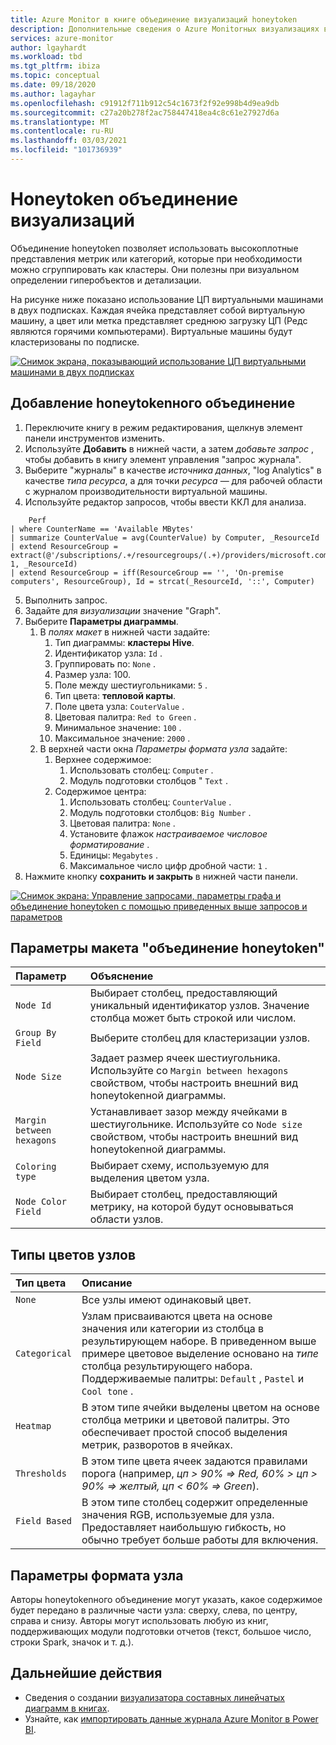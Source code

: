 ```yaml
---
title: Azure Monitor в книге объединение визуализаций honeytoken
description: Дополнительные сведения о Azure Monitorных визуализациях в книге honeytoken.
services: azure-monitor
author: lgayhardt
ms.workload: tbd
ms.tgt_pltfrm: ibiza
ms.topic: conceptual
ms.date: 09/18/2020
ms.author: lagayhar
ms.openlocfilehash: c91912f711b912c54c1673f2f92e998b4d9ea9db
ms.sourcegitcommit: c27a20b278f2ac758447418ea4c8c61e27927d6a
ms.translationtype: MT
ms.contentlocale: ru-RU
ms.lasthandoff: 03/03/2021
ms.locfileid: "101736939"
---
```

# <a name="honey-comb-visualizations"></a>Honeytoken объединение визуализаций

Объединение honeytoken позволяет использовать высокоплотные представления метрик или категорий, которые при необходимости можно сгруппировать как кластеры. Они полезны при визуальном определении гиперобъектов и детализации.

На рисунке ниже показано использование ЦП виртуальными машинами в двух подписках. Каждая ячейка представляет собой виртуальную машину, а цвет или метка представляет среднюю загрузку ЦП (Редс являются горячими компьютерами). Виртуальные машины будут кластеризованы по подписке.

[![Снимок экрана, показывающий использование ЦП виртуальными машинами в двух подписках](.\media\workbooks-honey-comb\cpu-example.png)](.\media\workbooks-honey-comb\cpu-example.png#lightbox)

## <a name="adding-a-honey-comb"></a>Добавление honeytokenного объединение

1. Переключите книгу в режим редактирования, щелкнув элемент панели инструментов изменить.
2. Используйте **Добавить**  в нижней части, а затем *добавьте запрос* , чтобы добавить в книгу элемент управления "запрос журнала".
3. Выберите "журналы" в качестве *источника данных*, "log Analytics" в качестве *типа ресурса*, а для точки *ресурса* — для рабочей области с журналом производительности виртуальной машины.
4. Используйте редактор запросов, чтобы ввести ККЛ для анализа.

```kusto
    Perf
| where CounterName == 'Available MBytes'
| summarize CounterValue = avg(CounterValue) by Computer, _ResourceId
| extend ResourceGroup = extract(@'/subscriptions/.+/resourcegroups/(.+)/providers/microsoft.compute/virtualmachines/.+', 1, _ResourceId)
| extend ResourceGroup = iff(ResourceGroup == '', 'On-premise computers', ResourceGroup), Id = strcat(_ResourceId, '::', Computer)
```

5. Выполнить запрос.
6. Задайте для *визуализации* значение "Graph".
7. Выберите **Параметры диаграммы**.
    1. В *полях макет* в нижней части задайте:
        1. Тип диаграммы: **кластеры Hive**.
        2. Идентификатор узла: `Id` .
        3. Группировать по: `None` .
        4. Размер узла: 100.
        5. Поле между шестиугольниками: `5` .
        6. Тип цвета: **тепловой карты**.
        7. Поле цвета узла: `CouterValue` .
        8. Цветовая палитра: `Red to Green` .
        9. Минимальное значение: `100` .
        10. Максимальное значение: `2000` .
    2. В верхней части окна *Параметры формата узла* задайте:
        1. Верхнее содержимое:
            1. Использовать столбец: `Computer` .
            2. Модуль подготовки столбцов " `Text` .
        9. Содержимое центра:
            1. Использовать столбец: `CounterValue` .
            2. Модуль подготовки столбцов: `Big Number` .
            3. Цветовая палитра: `None` .
            4. Установите флажок *настраиваемое числовое форматирование* .
            5. Единицы: `Megabytes` .
            6. Максимальное число цифр дробной части: `1` .
8. Нажмите кнопку **сохранить и закрыть** в нижней части панели.

[![Снимок экрана: Управление запросами, параметры графа и объединение honeytoken с помощью приведенных выше запросов и параметров](.\media\workbooks-honey-comb\available-memory.png)](.\media\workbooks-honey-comb\available-memory.png#lightbox)

## <a name="honey-comb-layout-settings"></a>Параметры макета "объединение honeytoken"

| Параметр | Объяснение |
|:------------- |:-------------|
| `Node Id` | Выбирает столбец, предоставляющий уникальный идентификатор узлов. Значение столбца может быть строкой или числом. |
| `Group By Field` | Выберите столбец для кластеризации узлов. |
| `Node Size` | Задает размер ячеек шестиугольника. Используйте со `Margin between hexagons` свойством, чтобы настроить внешний вид honeytokenной диаграммы. |
| `Margin between hexagons` | Устанавливает зазор между ячейками в шестиугольнике. Используйте со `Node size` свойством, чтобы настроить внешний вид honeytokenной диаграммы. |
| `Coloring type` | Выбирает схему, используемую для выделения цветом узла. |
| `Node Color Field` | Выбирает столбец, предоставляющий метрику, на которой будут основываться области узлов. |

## <a name="node-coloring-types"></a>Типы цветов узлов

| Тип цвета | Описание |
|:------------- |:-------------|
| `None` | Все узлы имеют одинаковый цвет. |
| `Categorical` | Узлам присваиваются цвета на основе значения или категории из столбца в результирующем наборе. В приведенном выше примере цветовое выделение основано на _типе_ столбца результирующего набора. Поддерживаемые палитры: `Default` , `Pastel` и `Cool tone` .  |
| `Heatmap` | В этом типе ячейки выделены цветом на основе столбца метрики и цветовой палитры. Это обеспечивает простой способ выделения метрик, разворотов в ячейках. |
| `Thresholds` | В этом типе цвета ячеек задаются правилами порога (например, _цп > 90% => Red, 60% > цп > 90% => желтый, цп < 60% => Green_). |
| `Field Based` | В этом типе столбец содержит определенные значения RGB, используемые для узла. Предоставляет наибольшую гибкость, но обычно требует больше работы для включения.  |
      
## <a name="node-format-settings"></a>Параметры формата узла

Авторы honeytokenного объединение могут указать, какое содержимое будет передано в различные части узла: сверху, слева, по центру, справа и снизу. Авторы могут использовать любую из книг, поддерживающих модули подготовки отчетов (текст, большое число, строки Spark, значок и т. д.).

## <a name="next-steps"></a>Дальнейшие действия

- Сведения о создании [визуализатора составных линейчатых диаграмм в книгах](workbooks-composite-bar.md).
- Узнайте, как [импортировать данные журнала Azure Monitor в Power BI](./powerbi.md).